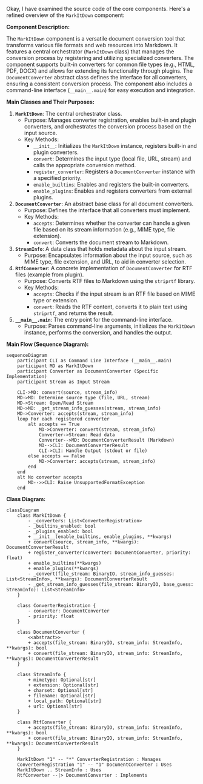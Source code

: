 Okay, I have examined the source code of the core components. Here's a refined overview of the `MarkItDown` component:

**Component Description:**

The `MarkItDown` component is a versatile document conversion tool that transforms various file formats and web resources into Markdown. It features a central orchestrator (`MarkItDown` class) that manages the conversion process by registering and utilizing specialized converters. The component supports built-in converters for common file types (e.g., HTML, PDF, DOCX) and allows for extending its functionality through plugins. The `DocumentConverter` abstract class defines the interface for all converters, ensuring a consistent conversion process. The component also includes a command-line interface (`__main__.main`) for easy execution and integration.

**Main Classes and Their Purposes:**

1.  **`MarkItDown`**: The central orchestrator class.
    *   Purpose: Manages converter registration, enables built-in and plugin converters, and orchestrates the conversion process based on the input source.
    *   Key Methods:
        *   `__init__`: Initializes the `MarkItDown` instance, registers built-in and plugin converters.
        *   `convert`: Determines the input type (local file, URL, stream) and calls the appropriate conversion method.
        *   `register_converter`: Registers a `DocumentConverter` instance with a specified priority.
        *   `enable_builtins`: Enables and registers the built-in converters.
        *   `enable_plugins`: Enables and registers converters from external plugins.
2.  **`DocumentConverter`**: An abstract base class for all document converters.
    *   Purpose: Defines the interface that all converters must implement.
    *   Key Methods:
        *   `accepts`: Determines whether the converter can handle a given file based on its stream information (e.g., MIME type, file extension).
        *   `convert`: Converts the document stream to Markdown.
3.  **`StreamInfo`**: A data class that holds metadata about the input stream.
    *   Purpose: Encapsulates information about the input source, such as MIME type, file extension, and URL, to aid in converter selection.
4.  **`RtfConverter`**: A concrete implementation of `DocumentConverter` for RTF files (example from plugin).
    *   Purpose: Converts RTF files to Markdown using the `striprtf` library.
    *   Key Methods:
        *   `accepts`: Checks if the input stream is an RTF file based on MIME type or extension.
        *   `convert`: Reads the RTF content, converts it to plain text using `striprtf`, and returns the result.
5.  **`__main__.main`**: The entry point for the command-line interface.
    *   Purpose: Parses command-line arguments, initializes the `MarkItDown` instance, performs the conversion, and handles the output.

**Main Flow (Sequence Diagram):**

```mermaid
sequenceDiagram
    participant CLI as Command Line Interface (__main__.main)
    participant MD as MarkItDown
    participant Converter as DocumentConverter (Specific Implementation)
    participant Stream as Input Stream

    CLI->MD: convert(source, stream_info)
    MD->MD: Determine source type (file, URL, stream)
    MD->Stream: Open/Read Stream
    MD->MD: _get_stream_info_guesses(stream, stream_info)
    MD->Converter: accepts(stream, stream_info)
    loop For each registered converter
        alt accepts == True
            MD->Converter: convert(stream, stream_info)
            Converter->Stream: Read data
            Converter-->MD: DocumentConverterResult (Markdown)
            MD-->CLI: DocumentConverterResult
            CLI->CLI: Handle Output (stdout or file)
        else accepts == False
            MD->Converter: accepts(stream, stream_info)
        end
    end
    alt No converter accepts
        MD-->>CLI: Raise UnsupportedFormatException
    end
```

**Class Diagram:**

```mermaid
classDiagram
    class MarkItDown {
        - _converters: List<ConverterRegistration>
        - _builtins_enabled: bool
        - _plugins_enabled: bool
        + __init__(enable_builtins, enable_plugins, **kwargs)
        + convert(source, stream_info, **kwargs): DocumentConverterResult
        + register_converter(converter: DocumentConverter, priority: float)
        + enable_builtins(**kwargs)
        + enable_plugins(**kwargs)
        - _convert(file_stream: BinaryIO, stream_info_guesses: List<StreamInfo>, **kwargs): DocumentConverterResult
        - _get_stream_info_guesses(file_stream: BinaryIO, base_guess: StreamInfo): List<StreamInfo>
    }

    class ConverterRegistration {
        - converter: DocumentConverter
        - priority: float
    }

    class DocumentConverter {
        <<abstract>>
        + accepts(file_stream: BinaryIO, stream_info: StreamInfo, **kwargs): bool
        + convert(file_stream: BinaryIO, stream_info: StreamInfo, **kwargs): DocumentConverterResult
    }

    class StreamInfo {
        + mimetype: Optional[str]
        + extension: Optional[str]
        + charset: Optional[str]
        + filename: Optional[str]
        + local_path: Optional[str]
        + url: Optional[str]
    }

    class RtfConverter {
        + accepts(file_stream: BinaryIO, stream_info: StreamInfo, **kwargs): bool
        + convert(file_stream: BinaryIO, stream_info: StreamInfo, **kwargs): DocumentConverterResult
    }

    MarkItDown "1" -- "*" ConverterRegistration : Manages
    ConverterRegistration "1" -- "1" DocumentConverter : Uses
    MarkItDown .. StreamInfo : Uses
    RtfConverter --|> DocumentConverter : Implements

```